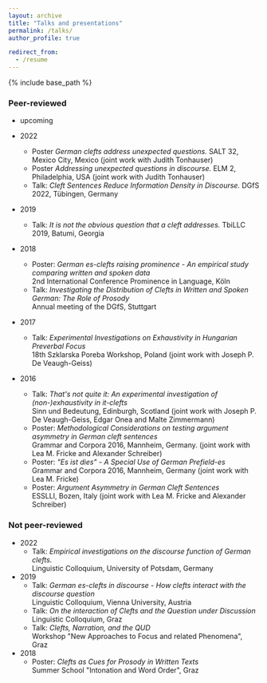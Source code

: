 ```yaml
---
layout: archive
title: "Talks and presentations"
permalink: /talks/
author_profile: true

redirect_from:
  - /resume
---
```


{% include base_path %}

### Peer-reviewed
* upcoming

* 2022  
	*  Poster *German clefts address unexpected questions.* SALT 32, Mexico City, Mexico (joint work with Judith Tonhauser)
	*  Poster *Addressing unexpected questions in discourse.* ELM 2, Philadelphia, USA (joint work with Judith Tonhauser)
	* Talk: *Cleft Sentences Reduce Information Density in Discourse.* DGfS 2022, Tübingen, Germany
* 2019
	* Talk: *It is not the obvious question that a cleft addresses.* TbiLLC 2019, Batumi, Georgia
* 2018
	* Poster: *German es-clefts raising prominence - An empirical study comparing written and spoken data*  
	2nd International Conference Prominence in Language, Köln
	* Talk: *Investigating the Distribution of Clefts in Written and Spoken German: The Role of Prosody*  
	Annual meeting of the DGfS, Stuttgart
* 2017
	* Talk: *Experimental Investigations on Exhaustivity in Hungarian Preverbal Focus*  
	18th Szklarska Poreba Workshop, Poland (joint work with Joseph P. De Veaugh-Geiss)
* 2016
	* Talk: *That's not quite it: An experimental investigation of (non-)exhaustivity in it-clefts*   
Sinn und Bedeutung, Edinburgh, Scotland (joint work with Joseph P. De Veaugh-Geiss,
Edgar Onea and Malte Zimmermann)
	* Poster: *Methodological Considerations on testing argument asymmetry in German cleft sentences*  
Grammar and Corpora 2016, Mannheim, Germany. (joint work with Lea M. Fricke and Alexander Schreiber)
	* Poster: *"Es ist dies" - A Special Use of German Prefield-es*  
	Grammar and Corpora 2016, Mannheim, Germany (joint work with Lea M. Fricke)
	* Poster: *Argument Asymmetry in German Cleft Sentences*  
	ESSLLI, Bozen, Italy (joint work with Lea M. Fricke and Alexander Schreiber)

### Not peer-reviewed
* 2022 
	* Talk: *Empirical investigations on the discourse function of German clefts.*  
	Linguistic Colloquium, University of Potsdam, Germany
* 2019 
	* Talk: *German es-clefts in discourse - How clefts interact with the discourse question*  
	Linguistic Colloquium, Vienna University, Austria
	* Talk: *On the interaction of Clefts and the Question under Discussion*  
	Linguistic Colloquium, Graz
	* Talk: *Clefts, Narration, and the QUD*  
	Workshop "New Approaches to Focus and related Phenomena", Graz
* 2018
	* Poster: *Clefts as Cues for Prosody in Written Texts*  
	Summer School "Intonation and Word Order", Graz


